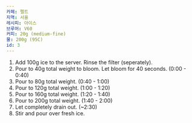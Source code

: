 ```yaml
---
카페: 펠트
지역: 서울
레시피: 아이스
브루어: V60
커피: 20g (medium-fine)
물: 200g (95C)
id: 3
---
```


1. Add 100g ice to the server. Rinse the filter (seperately).
2. Pour to 40g total weight to bloom. Let bloom for 40 seconds. (0:00 - 0:40)
3. Pour to 80g total weight. (0:40 - 1:00)
4. Pour to 120g total weight. (1:00 - 1:20)
5. Pour to 160g total weight. (1:20 - 1:40)
6. Pour to 200g total weight. (1:40 - 2:00)
7. Let completely drain out. (~2:30)
8. Stir and pour over fresh ice.